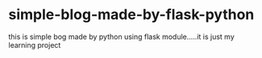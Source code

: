 # simple-blog-made-by-flask-python
this is simple bog made by python using flask module.....it is just my learning project
